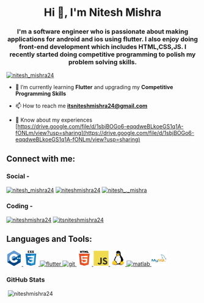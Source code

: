 <h1 align="center">Hi 👋, I'm Nitesh Mishra</h1>
<h3 align="center">I'm a software engineer who is passionate about making applications for android and ios using flutter. I also enjoy doing front-end development which includes HTML,CSS,JS. I recently started doing competitive programming to polish my problem solving skills.</h3>

<p align="left"> <a href="https://twitter.com/nitesh_mishra24" target="blank"><img src="https://img.shields.io/twitter/follow/nitesh_mishra24?logo=twitter&style=for-the-badge" alt="nitesh_mishra24" /></a> </p>

- 🌱 I’m currently learning **Flutter** and upgrading my **Competitive Programming Skills**

- 📫 How to reach me **itsniteshmishra24@gmail.com**

- 📄 Know about my experiences [https://drive.google.com/file/d/1sbjBOGo6-eqqdweBLkoeGS1q1A-fONLm/view?usp=sharing](https://drive.google.com/file/d/1sbjBOGo6-eqqdweBLkoeGS1q1A-fONLm/view?usp=sharing)

<h2 align="left">Connect with me:</h2>
<p align="left">
<h3 align="left">Social - </h3>
<a href="https://twitter.com/nitesh_mishra24" target="blank"><img align="center" src="https://raw.githubusercontent.com/rahuldkjain/github-profile-readme-generator/master/src/images/icons/Social/twitter.svg" alt="nitesh_mishra24" height="30" width="40" /></a>
<a href="https://linkedin.com/in/niteshmishra24" target="blank"><img align="center" src="https://raw.githubusercontent.com/rahuldkjain/github-profile-readme-generator/master/src/images/icons/Social/linked-in-alt.svg" alt="niteshmishra24" height="30" width="40" /></a>
<a href="https://instagram.com/nitesh_._mishra" target="blank"><img align="center" src="https://raw.githubusercontent.com/rahuldkjain/github-profile-readme-generator/master/src/images/icons/Social/instagram.svg" alt="nitesh_._mishra" height="30" width="40" /></a>
<h3 align="left">Coding - </h3>
<a href="https://www.hackerrank.com/niteshmishra24" target="blank"><img align="center" src="https://raw.githubusercontent.com/rahuldkjain/github-profile-readme-generator/master/src/images/icons/Social/hackerrank.svg" alt="niteshmishra24" height="30" width="40" /></a>
<a href="https://www.leetcode.com/itsniteshmishra24" target="blank"><img align="center" src="https://raw.githubusercontent.com/rahuldkjain/github-profile-readme-generator/master/src/images/icons/Social/leet-code.svg" alt="itsniteshmishra24" height="30" width="40" /></a>
</p>

<h2 align="left">Languages and Tools:</h2>
<p align="left"> <a href="https://www.w3schools.com/cpp/" target="_blank" rel="noreferrer"> <img src="https://raw.githubusercontent.com/devicons/devicon/master/icons/cplusplus/cplusplus-original.svg" alt="cplusplus" width="40" height="40"/> </a> <a href="https://www.w3schools.com/css/" target="_blank" rel="noreferrer"> <img src="https://raw.githubusercontent.com/devicons/devicon/master/icons/css3/css3-original-wordmark.svg" alt="css3" width="40" height="40"/> </a> <a href="https://flutter.dev" target="_blank" rel="noreferrer"> <img src="https://www.vectorlogo.zone/logos/flutterio/flutterio-icon.svg" alt="flutter" width="40" height="40"/> </a> <a href="https://git-scm.com/" target="_blank" rel="noreferrer"> <img src="https://www.vectorlogo.zone/logos/git-scm/git-scm-icon.svg" alt="git" width="40" height="40"/> </a> <a href="https://www.w3.org/html/" target="_blank" rel="noreferrer"> <img src="https://raw.githubusercontent.com/devicons/devicon/master/icons/html5/html5-original-wordmark.svg" alt="html5" width="40" height="40"/> </a> <a href="https://developer.mozilla.org/en-US/docs/Web/JavaScript" target="_blank" rel="noreferrer"> <img src="https://raw.githubusercontent.com/devicons/devicon/master/icons/javascript/javascript-original.svg" alt="javascript" width="40" height="40"/> </a> <a href="https://www.linux.org/" target="_blank" rel="noreferrer"> <img src="https://raw.githubusercontent.com/devicons/devicon/master/icons/linux/linux-original.svg" alt="linux" width="40" height="40"/> </a> <a href="https://www.mathworks.com/" target="_blank" rel="noreferrer"> <img src="https://upload.wikimedia.org/wikipedia/commons/2/21/Matlab_Logo.png" alt="matlab" width="40" height="40"/> </a> <a href="https://www.mysql.com/" target="_blank" rel="noreferrer"> <img src="https://raw.githubusercontent.com/devicons/devicon/master/icons/mysql/mysql-original-wordmark.svg" alt="mysql" width="40" height="40"/> </a> </p>

### GitHub Stats
<p>&nbsp;<img align="center" src="https://github-readme-stats.vercel.app/api?username=niteshmishra24&show_icons=true&locale=en" alt="niteshmishra24" /></p>
